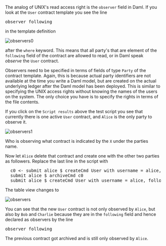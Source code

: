 The analog of UNIX's read access right is the `observer` field in Daml. If you look at the `User`
contract template you see the line

<pre>
observer following
</pre>

in the template definition

![observers0](assets/observers0.png)

after the `where` keyword. This means that all party's that are element of the `following` field of
the contract are allowed to read, or in Daml speak *observe* the `User` contract.

Observers need to be specified in terms of fields of type `Party` of the contract template. Again,
this is because actual party identifiers are not available at the time you write a Daml model, but
are created on the actual underlying ledger after the Daml model has been deployed. This is similar
to specifying the UNIX access rights without knowing the names of the users on the system. The only
choice you have is to specify the rights in terms of the file contents.

If you click on the `Script results` above the test script you see that currently there is one
active `User` contract, and `Alice` is the only party to observe it.

![observers1](assets/observers1.png)

Who is observing what contract is indicated by the `X` under the parties name.

Now let `Alice` delete that contract and create one with the other two parties as followers. Replace
the last line in the script with

<pre class="file" data-target="clipboard">
  c0 <- submit alice $ createCmd User with username = alice, following = []
  submit alice $ archiveCmd c0
  submit alice $ createCmd User with username = alice, following = [bob, charlie]
</pre>

The table view changes to

![observers](assets/observers2.png)

You can see that the new `User` contract is not only observed by `Alice`, but also by `Bob` and
`Charlie` because they are in the `following` field and hence declared as observers by the line

<pre>
observer following
</pre>

The previous contract got archived and is still only observed by `Alice`.
